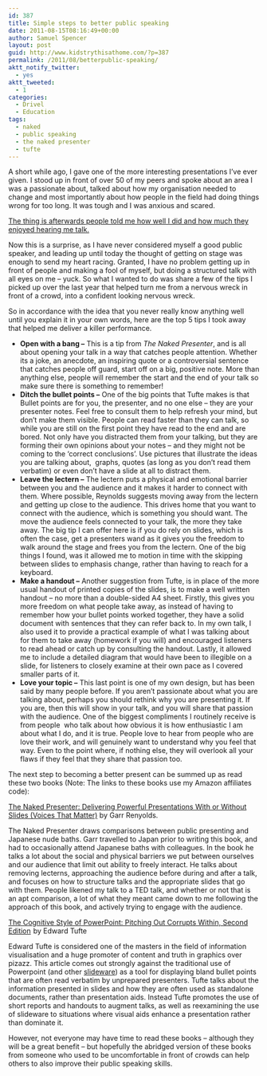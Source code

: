 ```yaml
---
id: 387
title: Simple steps to better public speaking
date: 2011-08-15T08:16:49+00:00
author: Samuel Spencer
layout: post
guid: http://www.kidstrythisathome.com/?p=387
permalink: /2011/08/betterpublic-speaking/
aktt_notify_twitter:
  - yes
aktt_tweeted:
  - 1
categories:
  - Drivel
  - Education
tags:
  - naked
  - public speaking
  - the naked presenter
  - tufte
---
```

A short while ago, I gave one of the more interesting presentations I&#8217;ve ever given. I stood up in front of over 50 of my peers and spoke about an area I was a passionate about, talked about how my organisation needed to change and most importantly about how people in the field had doing things wrong for too long. It was tough and I was anxious and scared.

<span style="text-decoration: underline;">The thing is afterwards people told me how well I did and how much they enjoyed hearing me talk.</span>

Now this is a surprise, as I have never considered myself a good public speaker, and leading up until today the thought of getting on stage was enough to send my heart racing. Granted, I have no problem getting up in front of people and making a fool of myself, but doing a structured talk with all eyes on me &#8211; yuck. So what I wanted to do was share a few of the tips I picked up over the last year that helped turn me from a nervous wreck in front of a crowd, into a confident looking nervous wreck.

So in accordance with the idea that you never really know anything well until you explain it in your own words, here are the top 5 tips I took away that helped me deliver a killer performance.

  * **Open with a bang &#8211;** This is a tip from _The Naked Presenter_, and is all about opening your talk in a way that catches people attention. Whether its a joke, an anecdote, an inspiring quote or a controversial sentence that catches people off guard, start off on a big, positive note. More than anything else, people will remember the start and the end of your talk so make sure there is something to remember!
  * **Ditch the bullet points &#8211;** One of the big points that Tufte makes is that Bullet points are for you, the presenter, and no one else &#8211; they are your presenter notes. Feel free to consult them to help refresh your mind, but don&#8217;t make them visible. People can read faster than they can talk, so while you are still on the first point they have read to the end and are bored. Not only have you distracted them from your talking, but they are forming their own opinions about your notes &#8211; and they might not be coming to the &#8216;correct conclusions&#8217;. Use pictures that illustrate the ideas you are talking about,  graphs, quotes (as long as you don&#8217;t read them verbatim) or even don&#8217;t have a slide at all to distract them.
  * **Leave the lectern &#8211;** The lectern puts a physical and emotional barrier between you and the audience and it makes it harder to connect with them. Where possible, Reynolds suggests moving away from the lectern and getting up close to the audience. This drives home that you want to connect with the audience, which is something you should want. The move the audience feels connected to your talk, the more they take away. The big tip I can offer here is if you do rely on slides, which is often the case, get a presenters wand as it gives you the freedom to walk around the stage and frees you from the lectern. One of the big things I found, was it allowed me to motion in time with the skipping between slides to emphasis change, rather than having to reach for a keyboard.
  * **Make a handout &#8211;** Another suggestion from Tufte, is in place of the more usual handout of printed copies of the slides, is to make a well written handout &#8211; no more than a double-sided A4 sheet. Firstly, this gives you more freedom on what people take away, as instead of having to remember how your bullet points worked together, they have a solid document with sentences that they can refer back to. In my own talk, I also used it to provide a practical example of what I was talking about for them to take away (homework if you will) and encouraged listeners to read ahead or catch up by consulting the handout. Lastly, it allowed me to include a detailed diagram that would have been to illegible on a slide, for listeners to closely examine at their own pace as I covered smaller parts of it.
  * **Love your topic &#8211;** This last point is one of my own design, but has been said by many people before. If you aren&#8217;t passionate about what you are talking about, perhaps you should rethink why you are presenting it. If you are, then this will show in your talk, and you will share that passion with the audience. One of the biggest compliments I routinely receive is from people  who talk about how obvious it is how enthusiastic I am about what I do, and it is true. People love to hear from people who are love their work, and will genuinely want to understand why you feel that way. Even to the point where, if nothing else, they will overlook all your flaws if they feel that they share that passion too.

The next step to becoming a better present can be summed up as read these two books (Note: The links to these books use my Amazon affiliates code):

[The Naked Presenter: Delivering Powerful Presentations With or Without Slides (Voices That Matter)](http://www.amazon.com/gp/product/0321704452/ref=as_li_ss_tl?ie=UTF8&tag=kitrthatho-20&linkCode=as2&camp=217145&creative=399369&creativeASIN=0321704452) by Garr Renyolds.

The Naked Presenter draws comparisons between public presenting and Japanese nude baths. Garr travelled to Japan prior to writing this book, and had to occasionally attend Japanese baths with colleagues. In the book he talks a lot about the social and physical barriers we put between ourselves and our audience that limit out ability to freely interact. He talks about removing lecterns, approaching the audience before during and after a talk, and focuses on how to structure talks and the appropriate slides that go with them. People likened my talk to a TED talk, and whether or not that is an apt comparison, a lot of what they meant came down to me following the approach of this book, and actively trying to engage with the audience.

[The Cognitive Style of PowerPoint: Pitching Out Corrupts Within, Second Edition](http://www.amazon.com/gp/product/0961392169/ref=as_li_ss_tl?ie=UTF8&tag=kitrthatho-20&linkCode=as2&camp=217145&creative=399373&creativeASIN=0961392169) <img src="http://www.assoc-amazon.com/e/ir?t=&l=as2&o=1&a=0961392169&camp=217145&creative=399373" border="0" alt="" width="1" height="1" />by Edward Tufte

Edward Tufte is considered one of the masters in the field of information visualisation and a huge promoter of content and truth in graphics over pizazz. This article comes out strongly against the traditional use of Powerpoint (and other [slideware](http://en.wikipedia.org/wiki/Slideware "Wikipedia - Slideware")) as a tool for displaying bland bullet points that are often read verbatim by unprepared presenters. Tufte talks about the information presented in slides and how they are often used as standalone documents, rather than presentation aids. Instead Tufte promotes the use of short reports and handouts to augment talks, as well as reexamining the use of slideware to situations where visual aids enhance a presentation rather than dominate it.

However, not everyone may have time to read these books &#8211; although they will be a great benefit &#8211; but hopefully the abridged version of these books from someone who used to be uncomfortable in front of crowds can help others to also improve their public speaking skills.